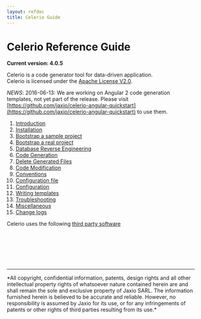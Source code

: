 ```yaml
---
layout: refdoc
title: Celerio Guide 
---
```


Celerio Reference Guide
=======================
**Current version: 4.0.5**

Celerio is a code generator tool for data-driven application.<br/>
Celerio is licensed under the [Apache License V2.0](www.apache.org/licenses/LICENSE-2.0).

*NEWS*: 2016-06-13: We are working on Angular 2 code generation templates, not yet part of the release. Please visit [https://github.com/jaxio/celerio-angular-quickstart](https://github.com/jaxio/celerio-angular-quickstart) to use them.
   
1. [Introduction](introduction.html)
2. [Installation](installation.html)
3. [Bootstrap a sample project](bootstrap.html)
4. [Bootstrap a real project](bootstrap-real.html)
5. [Database Reverse Engineering](extraction.html)
6. [Code Generation](generation.html)
7. [Delete Generated Files](delete-generated-files.html)
8. [Code Modification](modification.html)
9. [Conventions](convention.html)
10. [Configuration file](configuration-file.html)
11. [Configuration](configuration.html)
12. [Writing templates](templates.html)
13. [Troubleshooting](troubleshooting.html)
14. [Miscellaneous](miscellaneous.html)
15. [Change logs](changelog.html)


Celerio uses the following [third party software](third-party-software-used-by-celerio.html)

<br/>
<br/>
<br/>
<br/>
<br/>
<hr/>
*All copyright, confidential information, patents, design rights and all other 
intellectual property rights of whatsoever nature contained herein are and 
shall remain the sole and exclusive property of Jaxio SARL. The information 
furnished herein is believed to be accurate and reliable. However, no 
responsibility is assumed by Jaxio for its use, or for any infringements 
of patents or other rights of third parties resulting from its use.*

